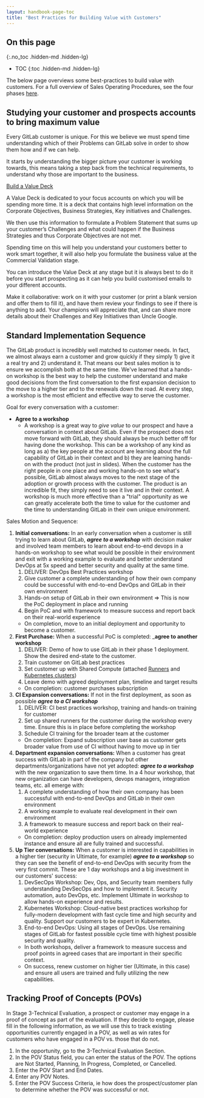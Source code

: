 ```yaml
---
layout: handbook-page-toc
title: "Best Practices for Building Value with Customers"
---
```


## On this page
{:.no_toc .hidden-md .hidden-lg}

- TOC
{:toc .hidden-md .hidden-lg}

The below page overviews some best-practices to build value with customers. For a full overview of Sales Operating Procedures, see the four phases [here](/handbook/sales/sales-operating-procedures/).

## Studying your customer and prospects accounts to bring maximum value

Every GitLab customer is unique.
For this we believe we must spend time understanding which of their Problems can GitLab solve in order to show them how and if we can help.

It starts by understanding the bigger picture your customer is working towards, this means taking a step back from the technical requirements, to understand why those are important to the business.

[Build a Value Deck](https://docs.google.com/presentation/d/1ocQwS3IO320hV9rXnXuwZTW5JTIdmuT3aVX4nvtmK8w/edit#slide=id.g5e9f5a6cd8_0_480)

A Value Deck is dedicated to your focus accounts on which you will be spending more time.
It is a deck that contains high level information on the Corporate Objectives, Business Strategies, Key initiatives and Challenges.

We then use this information to formulate a Problem Statement that sums up your customer’s Challenges and what could happen if the Business Strategies and thus Corporate Objectives are not met.

Spending time on this will help you understand your customers better to work smart together, it will also help you formulate the business value at the Commercial Validation stage.

You can introduce the Value Deck at any stage but it is always best to do it before you start prospecting as it can help you build customised emails to your different accounts.

Make it collaborative: work on it with your customer (or print a blank version and offer them to fill it), and have them review your findings to see if there is anything to add.
Your champions will appreciate that, and can share more details about their Challenges and Key Initiatives than Uncle Google.


## Standard Implementation Sequence

The GitLab product is incredibly well matched to customer needs.
In fact, we almost always earn a customer and grow quickly if they simply 1) give it a real try and 2) understand it.
That means our best sales motion is to ensure we accomplish both at the same time.
We've learned that a hands-on workshop is the best way to help the customer understand and make good decisions from the first conversation to the first expansion decision to the move to a higher tier and to the renewals down the road.
At every step, a workshop is the most efficient and effective way to serve the customer.

Goal for every conversation with a customer:
* **Agree to a workshop**
  * A workshop is a great way to _give value_ to our prospect and have a conversation in context about GitLab.  Even if the prospect does not move forward with GitLab, they should always be much better off for having done the workshop. This can be a workshop of any kind as long as a) the key people at the account are learning about the full capability of GitLab in their context and b) they are learning hands-on with the product (not just in slides).  When the customer has the right people in one place and working hands-on to see what's possible, GitLab almost always moves to the next stage of the adoption or growth process with the customer.  The product is an incredible fit, they simply need to see it live and in their context.  A workshop is much more effective than a "trial" opportunity as we can greatly accelerate both the time to value for the customer and the time to understanding GitLab in their own unique environment.

Sales Motion and Sequence:
1. **Initial conversations:** In an early conversation when a customer is still trying to learn about GitLab, _**agree to a workshop**_ with decision maker and involved team members to learn about end-to-end devops in a hands-on workshop to see what would be possible in their environment and exit with a working example to evaluate and better understand DevOps at 5x speed and better security and quality at the same time.
   1. DELIVER: DevOps Best Practices workshop
   1. Give customer a complete understanding of how their own company could be successful with end-to-end DevOps and GitLab in their own environment
   1. Hands-on setup of GitLab in their own environment => This is now the PoC deployment in place and running
   1. Begin PoC and with framework to measure success and report back on their real-world experience
   * On completion, move to an initial deployment and opportunity to become a customer.
1. **First Purchase:** When a successful PoC is completed: _**agree to another workshop**
   1. DELIVER: Demo of how to use GitLab in their phase 1 deployment. Show the desired end-state to the customer.
   1. Train customer on GitLab best practices
   1. Set customer up with Shared Compute (attached [Runners](https://docs.gitlab.com/ee/ci/runners/) and [Kubernetes clusters](https://docs.gitlab.com/ee/user/project/clusters/))
   1. Leave demo with agreed deployment plan, timeline and target results
   * On completion: customer purchases subscription
1. **CI Expansion conversations:** If not in the first deployment, as soon as possible _**agree to a CI workshop**_
   1. DELIVER: CI best practices workshop, training and hands-on training for customer
   2. Set up shared runners for the customer during the workshop every time.  Ensure this is in place before completing the workshop
   3. Schedule CI training for the broader team at the customer
   * On completion: Expand subscription user base as customer gets broader value from use of CI without having to move up in tier
1. **Department expansion conversations:** When a customer has great success with GitLab in part of the company but other departments/organizations have not yet adopted: _**agree to a workshop**_ with the new organization to save them time.  In a 4 hour workshop, that new organization can have developers, devops managers, integration teams, etc. all emerge with:
   1. A complete understanding of how their own company has been successful with end-to-end DevOps and GitLab in their own environment
   1. A working example to evaluate real development in their own environment
   1. A framework to measure success and report back on their real-world experience
   * On completion: deploy production users on already implemented instance and ensure all are fully trained and successful.
1. **Up Tier conversations:** When a customer is interested in capabilities in a higher tier (security in Ultimate, for example) _**agree to a workshop**_ so they can see the benefit of end-to-end DevOps with security from the very first commit. These are 1 day workshops and a big investment in our customers' success:
   1. DevSecOps Workshop: Dev, Ops, and Security team members fully understanding DevSecOps and how to implement it. Security automation, auto DevOps, etc. Implement Ultimate in workshop to allow hands-on experience and results.
   1. Kubernetes Workshop: Cloud-native best practices workshop for fully-modern development with fast cycle time and high security and quality.  Support our customers to be expert in Kubernetes.
   1. End-to-end DevOps: Using all stages of DevOps.  Use remaining stages of GitLab for fastest possible cycle time with highest possible security and quality.
   * In both workshops, deliver a framework to measure success and proof points in agreed cases that are important in their specific context.
   * On success, renew customer on higher tier (Ultimate, in this case) and ensure all users are trained and fully utilizing the new capabilities.

## Tracking Proof of Concepts (POVs)

In Stage 3-Technical Evaluation, a prospect or customer may engage in a proof of concept as part of the evaluation.
If they decide to engage, please fill in the following information, as we will use this to track existing opportunities currently engaged in a POV, as well as win rates for customers who have engaged in a POV vs. those that do not.

1. In the opportunity, go to the 3-Technical Evaluation Section.
1. In the POV Status field, you can enter the status of the POV. The options are Not Started, Planning, In Progress, Completed, or Cancelled.
1. Enter the POV Start and End Dates.
1. Enter any POV Notes.
1. Enter the POV Success Criteria, ie how does the prospect/customer plan to determine whether the POV was successful or not.
